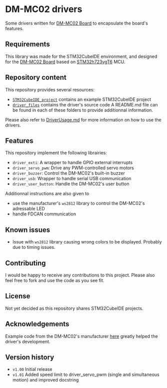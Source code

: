 # DM-MC02 drivers

Some drivers written for [DM-MC02 Board](https://gitee.com/kit-miao/dm-mc02) to encapsulate the board's features.

## Requirements
This library was made for the STM32CubeIDE environment, and designed for the [DM-MC02 Board](https://gitee.com/kit-miao/dm-mc02) based on [STM32h723vgT6](https://www.st.com/en/microcontrollers-microprocessors/stm32h723vg.html) MCU.

## Repository content
This repository provides several resources:
* [`STM32CubeIDE_project`](./STM32CubeIDE_project/) contains an example STM32CubeIDE project
* [`driver_files`](./driver_files/) contains the driver's source code
A README.md file can be found in each of these folders to provide additionnal information.

Please also refer to [DriverUsage.md](./DriverUsage.md) for more information on how to use the drivers.

## Features
This repository implement the following librairies:
* `driver_exti`: A wrapper to handle GPIO external interrupts
* `driver_servo_pwm`: Drive any PWM-controlled servo motors
* `driver_buzzer`: Control the DM-MC02's built-in buzzer
* `driver_usb`: Wrapper to handle serial USB communication
* `driver_user_button`: Handle the DM-MC02's user button

Additionnal instructions are also given to
* use the manufacturer's `ws2812` library to control the DM-MC02's adressable LED
* handle FDCAN communication

## Known issues
* Issue with `ws2812` library causing wrong colors to be displayed. Probably due to timing issues.

## Contributing

I would be happy to receive any contributions to this project. Please also feel free to fork and use the code as you see fit.

## License

Not yet decided as this repository shares STM32CubeIDE projects.

## Acknowledgements

Example code from the DM-MC02's manufacturer [here](https://gitee.com/kit-miao/dm-mc02/tree/master) greatly helped the driver's development.

## Version history
* `v1.00` Initial release
* `v1.01` Added speed limit to driver_servo_pwm (single and simultaneous motion) and improved docstring